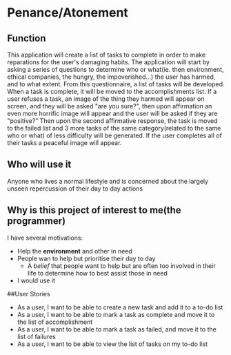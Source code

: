 # Penance/Atonement

## Function

This application will create a list of tasks to complete in order to make reparations for the user's damaging habits. 
The application will start by asking a series of questions to determine who or what(ie. then environment, ethical 
companies, the hungry, the impoverished...) the user has harmed, and to what extent. From this questionnaire, a list of 
tasks will be developed. When a task is complete, it will be moved to the accomplishments list. If a user refuses a 
task, an image of the thing they harmed will appear on screen, and they will be asked "are you sure?", then upon 
affirmation an even more horrific image will appear and the user will be asked if they are "positive?" Then upon the 
second affirmative response, the task is moved to the failed list and 3 more tasks of the same category(related to the 
same who or what) of less difficulty will be generated. If the user completes all of their tasks a peaceful image will 
appear.

## Who will use it

Anyone who lives a normal lifestyle and is concerned about the largely unseen repercussion of their day to day actions

## Why is this project of interest to me(the programmer)

I have several motivations:
- Help the **environment** and other in need
- People wan to help but prioritise their day to day
    - A *belief* that people want to help but are often too involved in their life to determine how to best assist those 
    in need
- I would use it

##User Stories

- As a user, I want to be able to create a new task and add it to a to-do list
- As a user, I want to be able to mark a task as complete and move it to the list of accomplishment
- As a user, I want to be able to mark a task as failed, and move it to the list of failures
- As a user, I want to be able to view the list of tasks on my to-do list